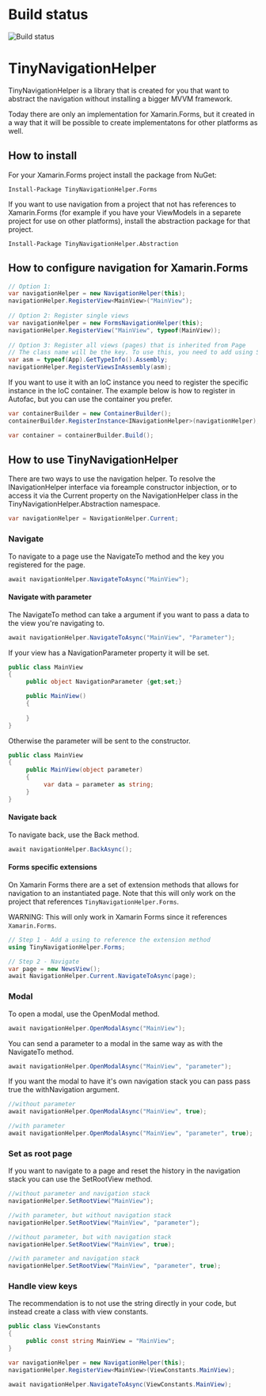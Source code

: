 # Build status		
<img src="https://io2gamelabs.visualstudio.com/_apis/public/build/definitions/be16d002-5786-41a1-bf3b-3e13d5e80aa0/7/badge" alt="Build status" />

# TinyNavigationHelper
TinyNavigationHelper is a library that is created for you that want to abstract the navigation without installing a bigger MVVM framework. 

Today there are only an implementation for Xamarin.Forms, but it created in a way that it will be possible to create implementatons for other platforms as well.

## How to install
For your Xamarin.Forms project install the package from NuGet:

```
Install-Package TinyNavigationHelper.Forms
```

If you want to use navigation from a project that not has references to Xamarin.Forms (for example if you have your ViewModels in a separete project for use on other platforms), install the abstraction package for that project.

```
Install-Package TinyNavigationHelper.Abstraction
```

## How to configure navigation for Xamarin.Forms

```cs
// Option 1:
var navigationHelper = new NavigationHelper(this);
navigationHelper.RegisterView<MainView>("MainView");
		
// Option 2: Register single views		
var navigationHelper = new FormsNavigationHelper(this);		
navigationHelper.RegisterView("MainView", typeof(MainView));		
		
// Option 3: Register all views (pages) that is inherited from Page		
// The class name will be the key. To use this, you need to add using System.Reflection;		
var asm = typeof(App).GetTypeInfo().Assembly;		
navigationHelper.RegisterViewsInAssembly(asm);
```
If you want to use it with an IoC instance you need to register the specific instance in the IoC container. The example below is how to register in Autofac, but you can use the container you prefer.

```cs
var containerBuilder = new ContainerBuilder();
containerBuilder.RegisterInstance<INavigationHelper>(navigationHelper);

var container = containerBuilder.Build();
```
## How to use TinyNavigationHelper
There are two ways to use the navigation helper. To resolve the INavigationHelper interface via foreample constructor inbjection, or to access it via the Current property on the NavigationHelper class in the TinyNavigationHelper.Abstraction namespace.

```cs
var navigationHelper = NavigationHelper.Current;
```

### Navigate
To navigate to a page use the NavigateTo method and the key you registered for the page.

```cs
await navigationHelper.NavigateToAsync("MainView");
```

#### Navigate with parameter
The NavigateTo method can take a argument if you want to pass a data to the view you're navigating to.

```cs
await navigationHelper.NavigateToAsync("MainView", "Parameter");
```
If your view has a NavigationParameter property it will be set. 

```cs
public class MainView
{
     public object NavigationParameter {get;set;}

     public MainView()
     {
          
     }
}
```

Otherwise the parameter will be sent to the constructor.
```cs
public class MainView
{
     public MainView(object parameter)
     {
          var data = parameter as string;
     }
}
```
#### Navigate back
To navigate back, use the Back method.

```cs
await navigationHelper.BackAsync();
```

#### Forms specific extensions
On Xamarin Forms there are a set of extension methods that allows for navigation to an instantiated page. Note that this will only work on the project that references `TinyNavigationHelper.Forms`.

WARNING: This will only work in Xamarin Forms since it references `Xamarin.Forms`.

```cs
// Step 1 - Add a using to reference the extension method
using TinyNavigationHelper.Forms;

// Step 2 - Navigate
var page = new NewsView();
await NavigationHelper.Current.NavigateToAsync(page);
```

### Modal
To open a modal, use the OpenModal method.
```cs
await navigationHelper.OpenModalAsync("MainView");
```
You can send a parameter to a modal in the same way as with the NavigateTo method.

```cs
await navigationHelper.OpenModalAsync("MainView", "parameter");
```

If you want the modal to have it's own navigation stack you can pass pass true the withNavigation argument.

```cs
//without parameter
await navigationHelper.OpenModalAsync("MainView", true);

//with parameter
await navigationHelper.OpenModalAsync("MainView", "parameter", true);
```

### Set as root page
If you want to navigate to a page and reset the history in the navigation stack you can use the SetRootView method.

```cs
//without parameter and navigation stack
navigationHelper.SetRootView("MainView");

//with parameter, but without navigation stack
navigationHelper.SetRootView("MainView", "parameter");

//without parameter, but with navigation stack
navigationHelper.SetRootView("MainView", true);

//with parameter and navigation stack
navigationHelper.SetRootView("MainView", "parameter", true);
```

### Handle view keys
The recommendation is to not use the string directly in your code, but instead create a class with view constants.

```cs
public class ViewConstants
{
     public const string MainView = "MainView";
}
```

```cs
var navigationHelper = new NavigationHelper(this);
navigationHelper.RegisterView<MainView>(ViewConstants.MainView);
```

```cs
await navigationHelper.NavigateToAsync(ViewConstants.MainView);
```

